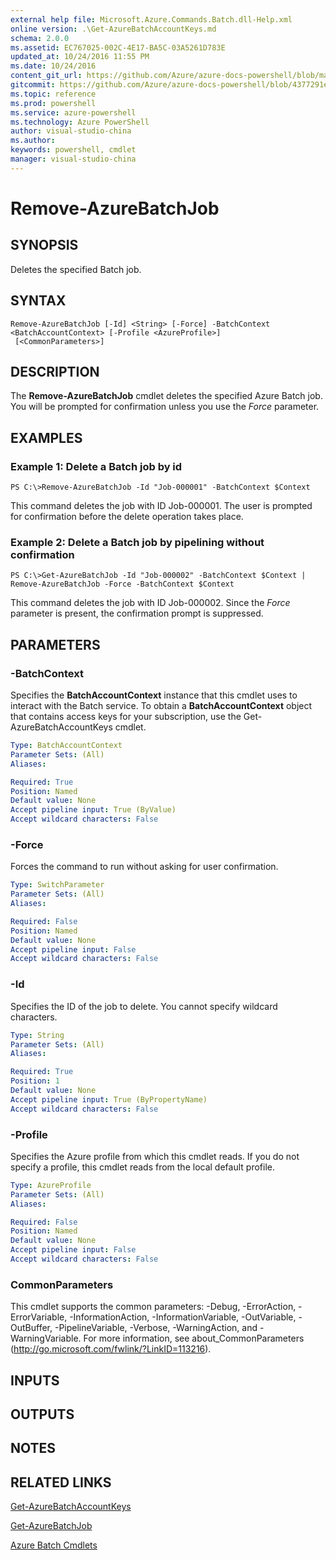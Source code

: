 ```yaml
---
external help file: Microsoft.Azure.Commands.Batch.dll-Help.xml
online version: .\Get-AzureBatchAccountKeys.md
schema: 2.0.0
ms.assetid: EC767025-002C-4E17-BA5C-03A5261D783E
updated_at: 10/24/2016 11:55 PM
ms.date: 10/24/2016
content_git_url: https://github.com/Azure/azure-docs-powershell/blob/master/azureps-cmdlets-docs/ResourceManager/AzureRM.Batch/v0.9.8/Remove-AzureBatchJob.md
gitcommit: https://github.com/Azure/azure-docs-powershell/blob/4377291ee360e58e2c1c5d644155daf6a0279055/azureps-cmdlets-docs/ResourceManager/AzureRM.Batch/v0.9.8/Remove-AzureBatchJob.md
ms.topic: reference
ms.prod: powershell
ms.service: azure-powershell
ms.technology: Azure PowerShell
author: visual-studio-china
ms.author: 
keywords: powershell, cmdlet
manager: visual-studio-china
---
```


# Remove-AzureBatchJob

## SYNOPSIS
Deletes the specified Batch job.

## SYNTAX

```
Remove-AzureBatchJob [-Id] <String> [-Force] -BatchContext <BatchAccountContext> [-Profile <AzureProfile>]
 [<CommonParameters>]
```

## DESCRIPTION
The **Remove-AzureBatchJob** cmdlet deletes the specified Azure Batch job.
You will be prompted for confirmation unless you use the *Force* parameter.

## EXAMPLES

### Example 1: Delete a Batch job by id
```
PS C:\>Remove-AzureBatchJob -Id "Job-000001" -BatchContext $Context
```

This command deletes the job with ID Job-000001.
The user is prompted for confirmation before the delete operation takes place.

### Example 2: Delete a Batch job by pipelining without confirmation
```
PS C:\>Get-AzureBatchJob -Id "Job-000002" -BatchContext $Context | Remove-AzureBatchJob -Force -BatchContext $Context
```

This command deletes the job with ID Job-000002.
Since the *Force* parameter is present, the confirmation prompt is suppressed.

## PARAMETERS

### -BatchContext
Specifies the **BatchAccountContext** instance that this cmdlet uses to interact with the Batch service.
To obtain a **BatchAccountContext** object that contains access keys for your subscription, use the Get-AzureBatchAccountKeys cmdlet.

```yaml
Type: BatchAccountContext
Parameter Sets: (All)
Aliases: 

Required: True
Position: Named
Default value: None
Accept pipeline input: True (ByValue)
Accept wildcard characters: False
```

### -Force
Forces the command to run without asking for user confirmation.

```yaml
Type: SwitchParameter
Parameter Sets: (All)
Aliases: 

Required: False
Position: Named
Default value: None
Accept pipeline input: False
Accept wildcard characters: False
```

### -Id
Specifies the ID of the job to delete.
You cannot specify wildcard characters.

```yaml
Type: String
Parameter Sets: (All)
Aliases: 

Required: True
Position: 1
Default value: None
Accept pipeline input: True (ByPropertyName)
Accept wildcard characters: False
```

### -Profile
Specifies the Azure profile from which this cmdlet reads.
If you do not specify a profile, this cmdlet reads from the local default profile.

```yaml
Type: AzureProfile
Parameter Sets: (All)
Aliases: 

Required: False
Position: Named
Default value: None
Accept pipeline input: False
Accept wildcard characters: False
```

### CommonParameters
This cmdlet supports the common parameters: -Debug, -ErrorAction, -ErrorVariable, -InformationAction, -InformationVariable, -OutVariable, -OutBuffer, -PipelineVariable, -Verbose, -WarningAction, and -WarningVariable. For more information, see about_CommonParameters (http://go.microsoft.com/fwlink/?LinkID=113216).

## INPUTS

## OUTPUTS

## NOTES

## RELATED LINKS

[Get-AzureBatchAccountKeys](xref:ResourceManager/AzureRM.Batch/v0.9.8/Get-AzureBatchAccountKeys.md)

[Get-AzureBatchJob](xref:ResourceManager/AzureRM.Batch/v0.9.8/Get-AzureBatchJob.md)

[Azure Batch Cmdlets](xref:ResourceManager/AzureRM.Batch/v0.9.8/AzureRM.Batch.md)


